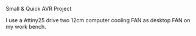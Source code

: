 Small & Quick AVR Project

I use a Attiny25 drive two 12cm computer cooling FAN as desktop FAN on my work bench.
